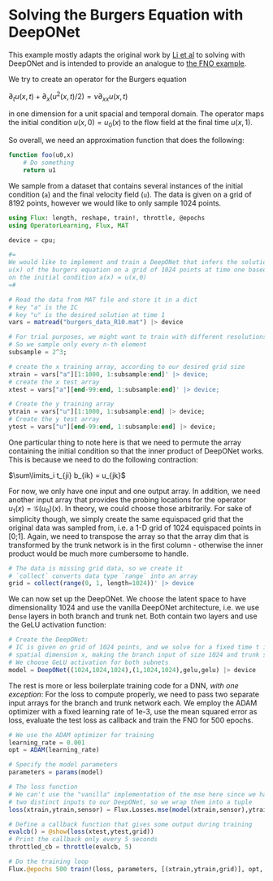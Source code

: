 # Solving the Burgers Equation with DeepONet

This example mostly adapts the original work by [Li et al](https://github.com/zongyi-li/fourier_neural_operator/blob/master/fourier_1d.py) to solving with DeepONet and is intended to provide an analogue to [the FNO example](burgers_FNO.md).

We try to create an operator for the Burgers equation

$\partial_t u(x,t) + \partial_x (u^2(x,t)/2) = \nu \partial_{xx} u(x,t)$

in one dimension for a unit spacial and temporal domain. The operator maps the initial condition $u(x,0) = u_0(x)$ to the flow field at the final time $u(x,1)$.

So overall, we need an approximation function that does the following:

```julia
function foo(u0,x)
    # Do something
    return u1
```

We sample from a dataset that contains several instances of the initial condition (`a`) and the final velocity field (`u`).
The data is given on a grid of 8192 points, however we would like to only sample 1024 points.

```julia
using Flux: length, reshape, train!, throttle, @epochs
using OperatorLearning, Flux, MAT

device = cpu;

#=
We would like to implement and train a DeepONet that infers the solution
u(x) of the burgers equation on a grid of 1024 points at time one based
on the initial condition a(x) = u(x,0)
=#

# Read the data from MAT file and store it in a dict
# key "a" is the IC
# key "u" is the desired solution at time 1
vars = matread("burgers_data_R10.mat") |> device

# For trial purposes, we might want to train with different resolutions
# So we sample only every n-th element
subsample = 2^3;

# create the x training array, according to our desired grid size
xtrain = vars["a"][1:1000, 1:subsample:end]' |> device;
# create the x test array
xtest = vars["a"][end-99:end, 1:subsample:end]' |> device;

# Create the y training array
ytrain = vars["u"][1:1000, 1:subsample:end] |> device;
# Create the y test array
ytest = vars["u"][end-99:end, 1:subsample:end] |> device;
```

One particular thing to note here is that we need to permute the array containing the initial condition so that the inner product of DeepONet works. This is because we need to do the following contraction:

$\sum\limits_i t_{ji} b_{ik} = u_{jk}$

For now, we only have one input and one output array. In addition, we need another input array that provides the probing locations for the operator $u_1(x) = \mathcal{G}(u_0)(x)$. In theory, we could choose those arbitrarily. For sake of simplicity though, we simply create the same equispaced grid that the original data was sampled from, i.e. a 1-D grid of 1024 equispaced points in [0;1]. Again, we need to transpose the array so that the array dim that is transformed by the trunk network is in the first column - otherwise the inner product would be much more cumbersome to handle.

```julia
# The data is missing grid data, so we create it
# `collect` converts data type `range` into an array
grid = collect(range(0, 1, length=1024))' |> device
```

We can now set up the DeepONet. We choose the latent space to have dimensionality 1024 and use the vanilla DeepONet architecture, i.e. we use `Dense` layers in both branch and trunk net. Both contain two layers and use the GeLU activation function:

```julia
# Create the DeepONet:
# IC is given on grid of 1024 points, and we solve for a fixed time t in one
# spatial dimension x, making the branch input of size 1024 and trunk size 1
# We choose GeLU activation for both subnets
model = DeepONet((1024,1024,1024),(1,1024,1024),gelu,gelu) |> device
```

The rest is more or less boilerplate training code for a DNN, *with one exception*: For the loss to compute properly, we need to pass two separate input arrays for the branch and trunk network each. We employ the ADAM optimizer with a fixed learning rate of 1e-3, use the mean squared error as loss, evaluate the test loss as callback and train the FNO for 500 epochs.

```julia
# We use the ADAM optimizer for training
learning_rate = 0.001
opt = ADAM(learning_rate)

# Specify the model parameters
parameters = params(model)

# The loss function
# We can't use the "vanilla" implementation of the mse here since we have
# two distinct inputs to our DeepONet, so we wrap them into a tuple
loss(xtrain,ytrain,sensor) = Flux.Losses.mse(model(xtrain,sensor),ytrain)

# Define a callback function that gives some output during training
evalcb() = @show(loss(xtest,ytest,grid))
# Print the callback only every 5 seconds
throttled_cb = throttle(evalcb, 5)

# Do the training loop
Flux.@epochs 500 train!(loss, parameters, [(xtrain,ytrain,grid)], opt, cb = evalcb)
```
